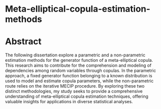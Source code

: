 # Meta-elliptical-copula-estimation-methods
# Abstract
The following dissertation explore a parametric and a non-parametric estimation methods for the generator function of a meta-elliptical copula. This research aims to contribute for the comprehension and modeling of dependencies among random variables through copulas. In the parametric approach, a fixed generator function belonging to a known distribution is used to model and estimate copula parameters, while the non-parametric route relies on the iterative MECIP procedure. By exploring these two distinct methodologies, my study seeks to provide a comprehensive understanding of meta-elliptical copula estimation techniques, offering valuable insights for applications in diverse statistical analyses.
